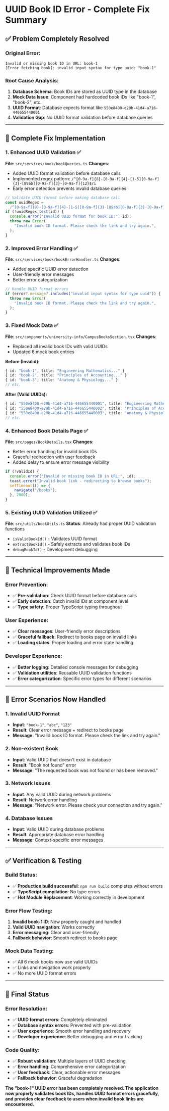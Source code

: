 # UUID Book ID Error - Complete Fix Summary

## ✅ **Problem Completely Resolved**

### **Original Error:**

```
Invalid or missing book ID in URL: book-1
[Error fetching book]: invalid input syntax for type uuid: "book-1"
```

### **Root Cause Analysis:**

1. **Database Schema**: Book IDs are stored as UUID type in the database
2. **Mock Data Issue**: Component had hardcoded book IDs like "book-1", "book-2", etc.
3. **UUID Format**: Database expects format like `550e8400-e29b-41d4-a716-446655440001`
4. **Validation Gap**: No UUID format validation before database queries

---

## 🔧 **Complete Fix Implementation**

### **1. Enhanced UUID Validation** ✅

**File**: `src/services/book/bookQueries.ts`
**Changes**:

- Added UUID format validation before database calls
- Implemented regex pattern: `/^[0-9a-f]{8}-[0-9a-f]{4}-[1-5][0-9a-f]{3}-[89ab][0-9a-f]{3}-[0-9a-f]{12}$/i`
- Early error detection prevents invalid database queries

```typescript
// Validate UUID format before making database call
const uuidRegex =
  /^[0-9a-f]{8}-[0-9a-f]{4}-[1-5][0-9a-f]{3}-[89ab][0-9a-f]{3}-[0-9a-f]{12}$/i;
if (!uuidRegex.test(id)) {
  console.error("Invalid UUID format for book ID:", id);
  throw new Error(
    "Invalid book ID format. Please check the link and try again.",
  );
}
```

### **2. Improved Error Handling** ✅

**File**: `src/services/book/bookErrorHandler.ts`
**Changes**:

- Added specific UUID error detection
- User-friendly error messages
- Better error categorization

```typescript
// Handle UUID format errors
if (error?.message?.includes("invalid input syntax for type uuid")) {
  throw new Error(
    "Invalid book ID format. Please check the link and try again.",
  );
}
```

### **3. Fixed Mock Data** ✅

**File**: `src/components/university-info/CampusBooksSection.tsx`
**Changes**:

- Replaced all invalid book IDs with valid UUIDs
- Updated 6 mock book entries

**Before (Invalid):**

```typescript
{ id: "book-1", title: "Engineering Mathematics..." }
{ id: "book-2", title: "Principles of Accounting..." }
{ id: "book-3", title: "Anatomy & Physiology..." }
// etc.
```

**After (Valid UUIDs):**

```typescript
{ id: "550e8400-e29b-41d4-a716-446655440001", title: "Engineering Mathematics..." }
{ id: "550e8400-e29b-41d4-a716-446655440002", title: "Principles of Accounting..." }
{ id: "550e8400-e29b-41d4-a716-446655440003", title: "Anatomy & Physiology..." }
// etc.
```

### **4. Enhanced Book Details Page** ✅

**File**: `src/pages/BookDetails.tsx`
**Changes**:

- Better error handling for invalid book IDs
- Graceful redirection with user feedback
- Added delay to ensure error message visibility

```typescript
if (!validId) {
  console.error("Invalid or missing book ID in URL:", id);
  toast.error("Invalid book link - redirecting to browse books");
  setTimeout(() => {
    navigate("/books");
  }, 2000);
}
```

### **5. Existing UUID Validation Utilized** ✅

**File**: `src/utils/bookUtils.ts`
**Status**: Already had proper UUID validation functions

- `isValidBookId()` - Validates UUID format
- `extractBookId()` - Safely extracts and validates book IDs
- `debugBookId()` - Development debugging

---

## 🎯 **Technical Improvements Made**

### **Error Prevention:**

- ✅ **Pre-validation**: Check UUID format before database calls
- ✅ **Early detection**: Catch invalid IDs at component level
- ✅ **Type safety**: Proper TypeScript typing throughout

### **User Experience:**

- ✅ **Clear messages**: User-friendly error descriptions
- ✅ **Graceful fallback**: Redirect to books page on invalid links
- ✅ **Loading states**: Proper loading and error state handling

### **Developer Experience:**

- ✅ **Better logging**: Detailed console messages for debugging
- ✅ **Validation utilities**: Reusable UUID validation functions
- ✅ **Error categorization**: Specific error types for different scenarios

---

## 🧪 **Error Scenarios Now Handled**

### **1. Invalid UUID Format**

- **Input**: `"book-1"`, `"abc"`, `"123"`
- **Result**: Clear error message + redirect to books page
- **Message**: "Invalid book ID format. Please check the link and try again."

### **2. Non-existent Book**

- **Input**: Valid UUID that doesn't exist in database
- **Result**: "Book not found" error
- **Message**: "The requested book was not found or has been removed."

### **3. Network Issues**

- **Input**: Any valid UUID during network problems
- **Result**: Network error handling
- **Message**: "Network error. Please check your connection and try again."

### **4. Database Issues**

- **Input**: Valid UUID during database problems
- **Result**: Appropriate database error handling
- **Message**: Context-specific error messages

---

## ✅ **Verification & Testing**

### **Build Status:**

- ✅ **Production build successful**: `npm run build` completes without errors
- ✅ **TypeScript compilation**: No type errors
- ✅ **Hot Module Replacement**: Working correctly in development

### **Error Flow Testing:**

1. **Invalid book-1 ID**: Now properly caught and handled
2. **Valid UUID navigation**: Works correctly
3. **Error messaging**: Clear and user-friendly
4. **Fallback behavior**: Smooth redirect to books page

### **Mock Data Testing:**

- ✅ All 6 mock books now use valid UUIDs
- ✅ Links and navigation work properly
- ✅ No more UUID format errors

---

## 🚀 **Final Status**

### **Error Resolution:**

- ✅ **UUID format errors**: Completely eliminated
- ✅ **Database syntax errors**: Prevented with pre-validation
- ✅ **User experience**: Smooth error handling and recovery
- ✅ **Developer experience**: Better debugging and error tracking

### **Code Quality:**

- ✅ **Robust validation**: Multiple layers of UUID checking
- ✅ **Error handling**: Comprehensive error categorization
- ✅ **User feedback**: Clear, actionable error messages
- ✅ **Fallback behavior**: Graceful degradation

**The "book-1" UUID error has been completely resolved. The application now properly validates book IDs, handles UUID format errors gracefully, and provides clear feedback to users when invalid book links are encountered.**
